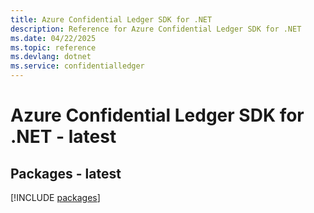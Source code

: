 ```yaml
---
title: Azure Confidential Ledger SDK for .NET
description: Reference for Azure Confidential Ledger SDK for .NET
ms.date: 04/22/2025
ms.topic: reference
ms.devlang: dotnet
ms.service: confidentialledger
---
```

# Azure Confidential Ledger SDK for .NET - latest
## Packages - latest
[!INCLUDE [packages](confidential-ledger-index.md)]